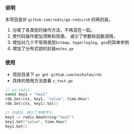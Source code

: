 ### 说明
本项目是对 `github.com/redis/go-redis/v9` 的再封装。

1. 分离了各类型的操作方法，不再混在一起。
2. 使代码操作更加清晰和简便。 减少了参数和函数调用。
3. 增加对几个不常用类型`bitmap、hyperloglog、geo`的简单举例
4. 增加了分布式锁的封装`mutex.go`




### 使用
- 项目目录下 `go get github.com/nezhafan/rds`
- 具体的使用方法查看 `z_test.go`

```go
// go-redis
const key1 = "key1"
rdb.Set(ctx, key1, "value", time.Hour)
rdb.Get(ctx, key1).Val()

// 封装后，减少了参数传入
key1 := redis.NewString("key1")
key1.Set("value", time.Hour)
key1.Get()
```
